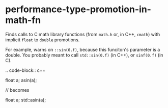 performance-type-promotion-in-math-fn
=====================================

Finds calls to C math library functions (from `math.h` or, in C++,
`cmath`) with implicit `float` to `double` promotions.

For example, warns on `::sin(0.f)`, because this funciton's parameter is
a double. You probably meant to call `std::sin(0.f)` (in C++), or
`sinf(0.f)` (in C).

.. code-block:: c++

float a; asin(a);

// becomes

float a; std::asin(a);
